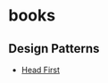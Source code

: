 # books
## Design Patterns
- [Head First][hfdp]


[hfdp]: <https://github.com/pramodaug17/books/blob/main/DesignPattern/HeadFirstDesignPattern.pdf>
